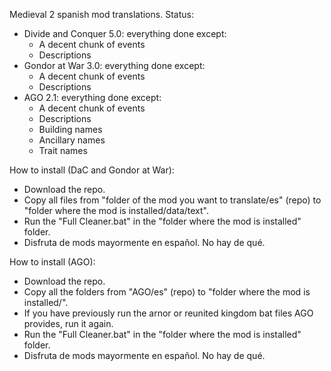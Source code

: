 Medieval 2 spanish mod translations. Status:
- Divide and Conquer 5.0: everything done except:
    - A decent chunk of events
    - Descriptions
- Gondor at War 3.0: everything done except:
    - A decent chunk of events
    - Descriptions
- AGO 2.1: everything done except:
    - A decent chunk of events
    - Descriptions
    - Building names
    - Ancillary names
    - Trait names 

How to install (DaC and Gondor at War):
- Download the repo.
- Copy all files from "folder of the mod you want to translate/es" (repo) to "folder where the mod is installed/data/text".
- Run the "Full Cleaner.bat" in the "folder where the mod is installed" folder.
- Disfruta de mods mayormente en español. No hay de qué.

How to install (AGO):
- Download the repo.
- Copy all the folders from "AGO/es" (repo) to "folder where the mod is installed/".
- If you have previously run the arnor or reunited kingdom bat files AGO provides, run it again.
- Run the "Full Cleaner.bat" in the "folder where the mod is installed" folder.
- Disfruta de mods mayormente en español. No hay de qué.

